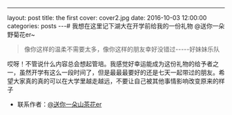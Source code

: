 
---
layout: post
title: the first
cover: cover2.jpg
date:   2016-10-03 12:00:00
categories: posts
---# 我想在这里记下湖大在开学前给我的一份礼物
@送你一朵野菊花er~
>像你这样的温柔不需要太多，像你这样的朋友幸好没错过-----好妹妹乐队

哎呀！不管说什么内容总会想起管培。我感觉好幸运能成为这份礼物的给予者之一，虽然开学有这么一段时间了，但是最最最要好的还是七天一起带过的朋友。希望大家真的真的可以在大学里越走越远，不要让自己被其他事情影响改变原来的样子

- 联系作者：[@送你一朵山茶花er](761577541@qq.com)